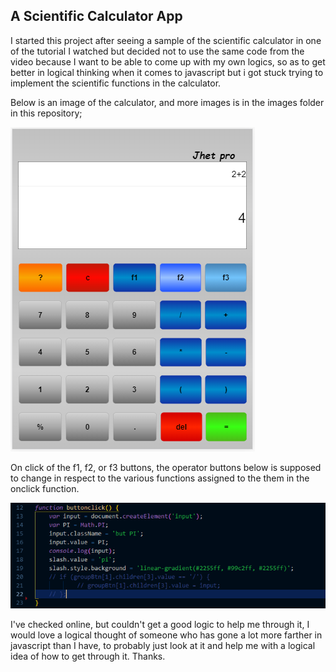 ## A Scientific Calculator App

I started this project after seeing a sample of the scientific calculator in one of the tutorial I watched but decided not to use the same code from the video because I want to be able to come up with my own logics, so as to get better in logical thinking when it comes to javascript but i got stuck trying to implement the scientific functions in the calculator.

Below is an image of the calculator, and more images is in the images folder in this repository;

![image 1](images/SciCalc.png)

On click of the f1, f2, or f3 buttons, the operator buttons below is supposed to change in respect to the various functions assigned to the them in the onclick function.

![image 2](images/code.png)

I've checked online, but couldn't get a good logic to help me through it, I would love a logical thought of someone who has gone a lot more farther in javascript than I have, to probably just look at it and help me with a logical idea of how to get through it. Thanks.